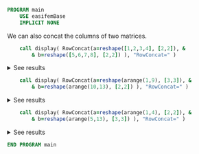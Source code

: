 ```fortran
PROGRAM main
    USE easifemBase
    IMPLICIT NONE
```

We can also concat the columns of two matrices.

```fortran
    call display( RowConcat(a=reshape([1,2,3,4], [2,2]), &
        & b=reshape([5,6,7,8], [2,2]) ), "RowConcat=" )
```

<details>
<summary>See results</summary>
<div>

```txt title="results"
RowConcat=
----------
   1  3   
   2  4   
   5  7   
   6  8   
```

</div>
</details>

```fortran
    call display( RowConcat(a=reshape(arange(1,9), [3,3]), &
        & b=reshape(arange(10,13), [2,2]) ), "RowConcat=" )
```

<details>
<summary>See results</summary>
<div>

```txt title="results"
RowConcat=
----------
 1   4   7
 2   5   8
 3   6   9
10  12   0
11  13   0
```

</div>
</details>

```fortran
    call display( RowConcat(a=reshape(arange(1,4), [2,2]), &
        & b=reshape(arange(5,13), [3,3]) ), "RowConcat=" )
```

<details>
<summary>See results</summary>
<div>

```txt title="results"
RowConcat=
----------
 1   3   0
 2   4   0
 5   8  11
 6   9  12
 7  10  13
```

</div>
</details>

```fortran
END PROGRAM main
```
